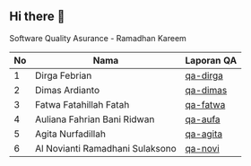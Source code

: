 ## Hi there 👋

Software Quality Asurance - Ramadhan Kareem

| No  | Nama                            | Laporan QA                                              |
| --- | ------------------------------- | ------------------------------------------------------- |
| 1   | Dirga Febrian                   | [qa-dirga](https://sqa-kareem.github.io/)               |
| 2   | Dimas Ardianto                  | [qa-dimas](https://sqa-kareem.github.io/DimasArdianto/) |
| 3   | Fatwa Fatahillah Fatah          | [qa-fatwa](https://sqa-kareem.github.io/)               |
| 4   | Auliana Fahrian Bani Ridwan     | [qa-aufa](https://sqa-kareem.github.io/)                |
| 5   | Agita Nurfadillah               | [qa-agita](https://sqa-kareem.github.io/)               |
| 6   | Al Novianti Ramadhani Sulaksono | [qa-novi](https://sqa-kareem.github.io/)                |
